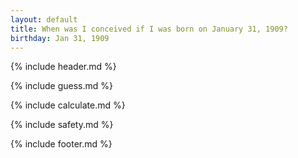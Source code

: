 ```yaml
---
layout: default
title: When was I conceived if I was born on January 31, 1909?
birthday: Jan 31, 1909
---
```


{% include header.md %}

{% include guess.md %}

{% include calculate.md %}

{% include safety.md %}

{% include footer.md %}



